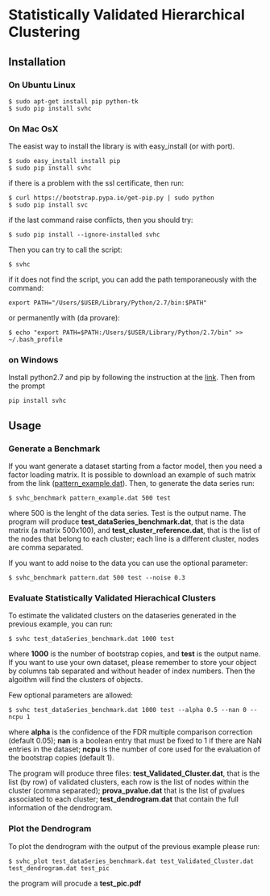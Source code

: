 # Statistically Validated Hierarchical Clustering

## Installation

### On Ubuntu Linux

```
$ sudo apt-get install pip python-tk
$ sudo pip install svhc
```

### On Mac OsX

The easist way to install the library is with easy_install (or with port).

```
$ sudo easy_install install pip
$ sudo pip install svhc
```

if there is a problem with the ssl certificate, then run:

```
$ curl https://bootstrap.pypa.io/get-pip.py | sudo python
$ sudo pip install svc
```

if the last command raise conflicts, then you should try:

```
$ sudo pip install --ignore-installed svhc
```

Then you can try to call the script:
```
$ svhc
```

if it does not find the script, you can add the path temporaneously with the command:
```
export PATH="/Users/$USER/Library/Python/2.7/bin:$PATH"
```

or permanently with (da provare):
```
$ echo "export PATH=$PATH:/Users/$USER/Library/Python/2.7/bin" >>  ~/.bash_profile
```
### on Windows
Install python2.7 and pip by following the instruction at the [link](https://pip.pypa.io/en/stable/installing/#do-i-need-to-install-pip). Then from the prompt

```
pip install svhc
```



## Usage

### Generate a Benchmark
If you want generate a dataset starting from a factor model, then you need a factor loading matrix. It is possible to download an example of such matrix from  the link ([pattern_example.dat](https://github.com/cbongiorno/svhc/blob/master/svhc/example/pattern_example.dat)).
Then, to generate the data series run:

```
$ svhc_benchmark pattern_example.dat 500 test
```
where 500 is the lenght of the data series. Test is the output name.  The program will produce **test_dataSeries_benchmark.dat**, that is the data matrix (a matrix 500x100), and  **test_cluster_reference.dat**, that is the list of the nodes that belong to each cluster; each line is a different cluster, nodes are comma separated.

If you want to add noise to the data you can use the optional parameter:

```
$ svhc_benchmark pattern.dat 500 test --noise 0.3
```


### Evaluate Statistically Validated Hierachical Clusters

To estimate the validated clusters on the dataseries generated in the previous example, you can run:

```
$ svhc test_dataSeries_benchmark.dat 1000 test
```

where **1000** is the number of bootstrap copies, and **test** is the output name. If you want to use your own dataset, please remember to store your object by columns tab separated and without header of index numbers. Then the algoithm will find the clusters of objects.

Few optional parameters are allowed:
```
$ svhc test_dataSeries_benchmark.dat 1000 test --alpha 0.5 --nan 0 --ncpu 1
```
where **alpha** is the confidence of the FDR multiple comparison correction (default 0.05); **nan** is a boolean entry that must be fixed to 1 if there are NaN entries in the dataset; **ncpu** is the number of core used for the evaluation of the bootstrap copies (default 1).


The program will produce three files: **test_Validated_Cluster.dat**, that is the list (by row) of validated clusters, each row is the list of nodes within the cluster (comma separated); **prova_pvalue.dat** that is the list of pvalues associated to each cluster; **test_dendrogram.dat** that contain the full information of the dendrogram.

### Plot the Dendrogram

To plot the dendrogram with the output of the previous example please run:

```
$ svhc_plot test_dataSeries_benchmark.dat test_Validated_Cluster.dat test_dendrogram.dat test_pic
```

the program will procude a **test_pic.pdf**






